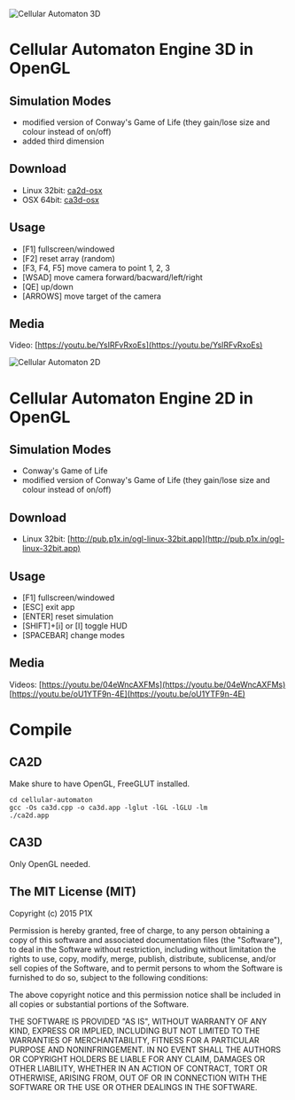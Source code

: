 ![Cellular Automaton 3D](http://i.imgur.com/Ld4KPsA.png)
# Cellular Automaton Engine 3D in OpenGL

## Simulation Modes

- modified version of Conway's Game of Life (they gain/lose size and colour instead of on/off)
- added third dimension

## Download

- Linux 32bit: [ca2d-osx](https://github.com/w84death/cellular-automaton/raw/master/bin/ca3d-linux.app)
- OSX 64bit: [ca3d-osx](https://github.com/w84death/cellular-automaton/raw/master/bin/ca3d-osx)

## Usage
- [F1] fullscreen/windowed
- [F2] reset array (random)
- [F3, F4, F5] move camera to point 1, 2, 3
- [WSAD] move camera forward/bacward/left/right
- [QE] up/down
- [ARROWS] move target of the camera

## Media
Video: [https://youtu.be/YsIRFvRxoEs](https://youtu.be/YsIRFvRxoEs)

![Cellular Automaton 2D](http://i.imgur.com/UpUECZ1.png)
# Cellular Automaton Engine 2D in OpenGL

## Simulation Modes

- Conway's Game of Life
- modified version of Conway's Game of Life (they gain/lose size and colour instead of on/off)

## Download

- Linux 32bit: [http://pub.p1x.in/ogl-linux-32bit.app](http://pub.p1x.in/ogl-linux-32bit.app)

## Usage
- [F1] fullscreen/windowed
- [ESC] exit app
- [ENTER] reset simulation
- [SHIFT]+[i] or [I] toggle HUD
- [SPACEBAR] change modes

## Media
Videos: [https://youtu.be/04eWncAXFMs](https://youtu.be/04eWncAXFMs) [https://youtu.be/oU1YTF9n-4E](https://youtu.be/oU1YTF9n-4E)


# Compile
## CA2D
Make shure to have OpenGL, FreeGLUT installed.
```
cd cellular-automaton
gcc -Os ca3d.cpp -o ca3d.app -lglut -lGL -lGLU -lm
./ca2d.app
```
## CA3D
Only OpenGL needed.



## The MIT License (MIT)

Copyright (c) 2015 P1X

Permission is hereby granted, free of charge, to any person obtaining a copy
of this software and associated documentation files (the "Software"), to deal
in the Software without restriction, including without limitation the rights
to use, copy, modify, merge, publish, distribute, sublicense, and/or sell
copies of the Software, and to permit persons to whom the Software is
furnished to do so, subject to the following conditions:

The above copyright notice and this permission notice shall be included in
all copies or substantial portions of the Software.

THE SOFTWARE IS PROVIDED "AS IS", WITHOUT WARRANTY OF ANY KIND, EXPRESS OR
IMPLIED, INCLUDING BUT NOT LIMITED TO THE WARRANTIES OF MERCHANTABILITY,
FITNESS FOR A PARTICULAR PURPOSE AND NONINFRINGEMENT. IN NO EVENT SHALL THE
AUTHORS OR COPYRIGHT HOLDERS BE LIABLE FOR ANY CLAIM, DAMAGES OR OTHER
LIABILITY, WHETHER IN AN ACTION OF CONTRACT, TORT OR OTHERWISE, ARISING FROM,
OUT OF OR IN CONNECTION WITH THE SOFTWARE OR THE USE OR OTHER DEALINGS IN
THE SOFTWARE.
